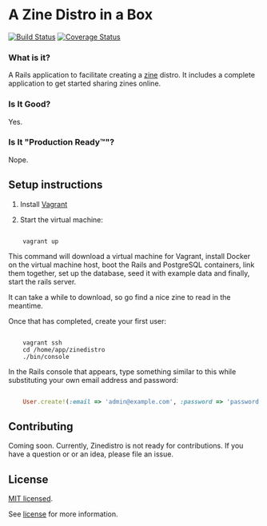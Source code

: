 # A Zine Distro in a Box

[![Build Status](https://travis-ci.org/zinedistro/zinedistro.svg?branch=master)](https://travis-ci.org/zinedistro/zinedistro)
[![Coverage Status](https://img.shields.io/coveralls/zinedistro/zinedistro.svg)](https://coveralls.io/r/zinedistro/zinedistro)

### What is it?

A Rails application to facilitate creating a [zine](https://en.wikipedia.org/wiki/Zine) distro. It includes a complete application to get started sharing zines online.

### Is It Good?

Yes.

### Is It "Production Ready™"?

Nope.

## Setup instructions

1. Install [Vagrant](http://www.vagrantup.com/downloads.html)

2. Start the virtual machine:

```console

    vagrant up

```

This command will download a virtual machine for Vagrant, install Docker on the virtual machine host, boot the Rails and PostgreSQL containers, link them together, set up the database, seed it with example data and finally, start the rails server.

It can take a while to download, so go find a nice zine to read in the meantime.

Once that has completed, create your first user:

```console

    vagrant ssh
    cd /home/app/zinedistro
    ./bin/console

```

In the Rails console that appears, type something similar to this while substituting your own email address and password:

```ruby

    User.create!(:email => 'admin@example.com', :password => 'password', :password_confirmation => 'password')

```

## Contributing

Coming soon. Currently, Zinedistro is not ready for contributions. If you have a question or or an idea, please file an issue.

## License

[MIT licensed](https://tldrlegal.com/license/mit-license).

See [license](LICENSE.md) for more information.
